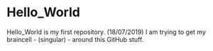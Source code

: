 # Hello_World
Hello_World is my first repository. (18/07/2019)
I am trying to get my braincell - (singular) - around this GitHub stuff.

